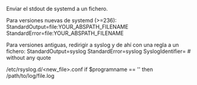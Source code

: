 Enviar el stdout de systemd a un fichero.

Para versiones nuevas de systemd (>=236):
StandardOutput=file:YOUR_ABSPATH_FILENAME
StandardError=file:YOUR_ABSPATH_FILENAME


Para versiones antiguas, redirigir a syslog y de ahí con una regla a un fichero:
StandardOutput=syslog
StandardError=syslog
SyslogIdentifier=<your program identifier> # without any quote

/etc/rsyslog.d/<new_file>.conf
if $programname == '<your program identifier>' then /path/to/log/file.log
